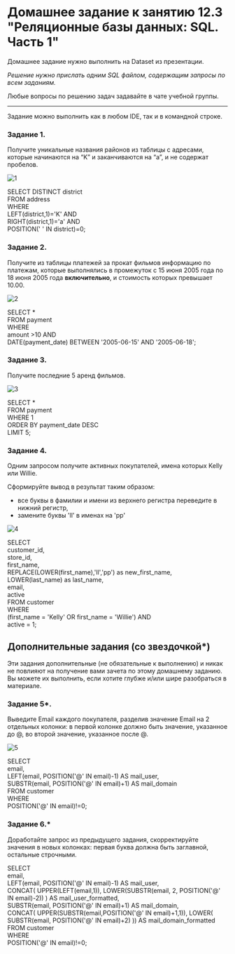 # Домашнее задание к занятию 12.3 "Реляционные базы данных: SQL. Часть 1"

Домашнее задание нужно выполнить на Dataset из презентации.

*Решение нужно прислать одним SQL файлом, содержащим запросы по всем заданиям.*

Любые вопросы по решению задач задавайте в чате учебной группы.


---

Задание можно выполнить как в любом IDE, так и в командной строке.

### Задание 1.

Получите уникальные названия районов из таблицы с адресами, которые начинаются на “K” и заканчиваются на “a”, и не содержат пробелов.

![1](https://user-images.githubusercontent.com/95753192/195939623-4ab7ab96-7772-457d-9b19-45f7f46bd16e.png)

SELECT DISTINCT district  
FROM address  
WHERE  
  LEFT(district,1)='K' AND  
  RIGHT(district,1)='a' AND  
  POSITION(' ' IN district)=0;  

### Задание 2.

Получите из таблицы платежей за прокат фильмов информацию по платежам, которые выполнялись в промежуток с 15 июня 2005 года по 18 июня 2005 года **включительно**, 
и стоимость которых превышает 10.00.

![2](https://user-images.githubusercontent.com/95753192/195939641-0418dbc5-7099-461a-a78d-fd0c73a646c7.png)  

SELECT *  
FROM payment  
WHERE  
  amount >10 AND  
  DATE(payment_date) BETWEEN '2005-06-15' AND '2005-06-18';

### Задание 3.

Получите последние 5 аренд фильмов.

![3](https://user-images.githubusercontent.com/95753192/195939666-ea907d36-27dd-4663-88fe-5d5bba5a12f3.png)  

SELECT *  
FROM payment  
WHERE 1  
ORDER BY payment_date DESC  
LIMIT 5;


### Задание 4.

Одним запросом получите активных покупателей, имена которых Kelly или Willie. 

Сформируйте вывод в результат таким образом:
- все буквы в фамилии и имени из верхнего регистра переведите в нижний регистр,
- замените буквы 'll' в именах на 'pp'

![4](https://user-images.githubusercontent.com/95753192/195939677-2b11a2d2-62b4-4c1d-8685-86e21212c7dc.png)  

SELECT  
  customer_id,  
  store_id,  
  first_name,  
  REPLACE(LOWER(first_name),'ll','pp') as new_first_name,  
  LOWER(last_name) as last_name,  
  email,  
  active   
FROM customer  
WHERE  
  (first_name = 'Kelly' OR first_name = 'Willie') AND  
  active = 1;

## Дополнительные задания (со звездочкой*)
Эти задания дополнительные (не обязательные к выполнению) и никак не повлияют на получение вами зачета по этому домашнему заданию. Вы можете их выполнить, если хотите глубже и/или шире разобраться в материале.

### Задание 5*.

Выведите Email каждого покупателя, разделив значение Email на 2 отдельных колонки: в первой колонке должно быть значение, указанное до @, во второй значение, указанное после @.

![5](https://user-images.githubusercontent.com/95753192/195939695-c9cf231c-2dfd-4d10-bc37-5f1a4a25d036.png)  

SELECT  
	email,  
	LEFT(email, POSITION('@' IN email)-1) AS mail_user,  
	SUBSTR(email, POSITION('@' IN email)+1) AS mail_domain  
FROM customer  
WHERE  
	POSITION('@' IN email)!=0;

### Задание 6.*

Доработайте запрос из предыдущего задания, скорректируйте значения в новых колонках: первая буква должна быть заглавной, остальные строчными.

SELECT  
	email,  
	LEFT(email, POSITION('@' IN email)-1) AS mail_user,  
	CONCAT( UPPER(LEFT(email,1)), LOWER(SUBSTR(email, 2, POSITION('@' IN email)-2)) ) AS mail_user_formatted,  
	SUBSTR(email, POSITION('@' IN email)+1) AS mail_domain,  
	CONCAT( UPPER(SUBSTR(email,POSITION('@' IN email)+1,1)), LOWER( SUBSTR(email, POSITION('@' IN email)+2) )) AS mail_domain_formatted  
FROM customer  
WHERE  
	POSITION('@' IN email)!=0;
